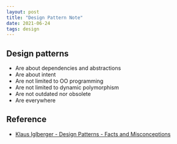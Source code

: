 ```yaml
---
layout: post
title: "Design Pattern Note"
date: 2021-06-24
tags: design
---
```


## Design patterns
* Are about dependencies and abstractions
* Are about intent
* Are not limited to OO programming
* Are not limited to dynamic polymorphism
* Are not outdated nor obsolete
* Are everywhere

## Reference
* [Klaus Iglberger - Design Patterns - Facts and Misconceptions](https://www.youtube.com/watch?v=u5EAJTHPJN8)
  
